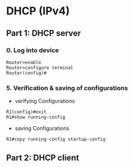 # DHCP (IPv4)
## Part 1: DHCP server
### 0. Log into device 
~~~~
Router>enable    
Router>configure terminal    
Router(config)#
~~~~

### 5. Verification & saving of configurations
* verifying Configurations
~~~~
R1(config)#exit
R1#show running-config
~~~~
* saving Configurations
~~~~
R1#copy running-config startup-config
~~~~
## Part 2: DHCP client
